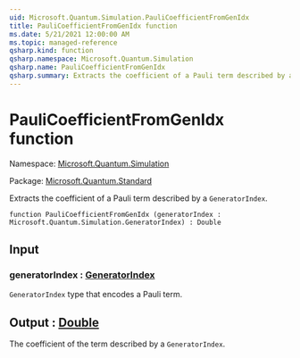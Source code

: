 ```yaml
---
uid: Microsoft.Quantum.Simulation.PauliCoefficientFromGenIdx
title: PauliCoefficientFromGenIdx function
ms.date: 5/21/2021 12:00:00 AM
ms.topic: managed-reference
qsharp.kind: function
qsharp.namespace: Microsoft.Quantum.Simulation
qsharp.name: PauliCoefficientFromGenIdx
qsharp.summary: Extracts the coefficient of a Pauli term described by a `GeneratorIndex`.
---
```


# PauliCoefficientFromGenIdx function

Namespace: [Microsoft.Quantum.Simulation](xref:Microsoft.Quantum.Simulation)

Package: [Microsoft.Quantum.Standard](https://nuget.org/packages/Microsoft.Quantum.Standard)


Extracts the coefficient of a Pauli term described by a `GeneratorIndex`.

```qsharp
function PauliCoefficientFromGenIdx (generatorIndex : Microsoft.Quantum.Simulation.GeneratorIndex) : Double
```


## Input

### generatorIndex : [GeneratorIndex](xref:Microsoft.Quantum.Simulation.GeneratorIndex)

`GeneratorIndex` type that encodes a Pauli term.



## Output : [Double](xref:microsoft.quantum.qsharp.valueliterals#double-literals)

The coefficient of the term described by a `GeneratorIndex`.